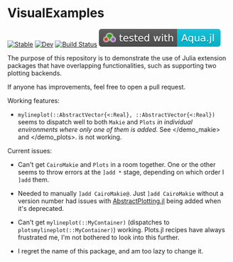 # VisualExamples

[![Stable](https://img.shields.io/badge/docs-stable-blue.svg)](https://kapple19.github.io/VisualExamples.jl/stable/)
[![Dev](https://img.shields.io/badge/docs-dev-blue.svg)](https://kapple19.github.io/VisualExamples.jl/dev/)
[![Build Status](https://github.com/kapple19/VisualExamples.jl/actions/workflows/CI.yml/badge.svg?branch=main)](https://github.com/kapple19/VisualExamples.jl/actions/workflows/CI.yml?query=branch%3Amain)
[![Aqua](https://raw.githubusercontent.com/JuliaTesting/Aqua.jl/master/badge.svg)](https://github.com/JuliaTesting/Aqua.jl)

The purpose of this repository is to demonstrate the use of Julia extension packages that have overlapping functionalities,
such as supporting two plotting backends.

If anyone has improvements, feel free to open a pull request.

Working features:

* `mylineplot(::AbstractVector{<:Real}, ::AbstractVector{<:Real})` seems to dispatch well to both `Makie` and `Plots` _in individual environments where only one of them is added_. See </demo_makie> and </demo_plots>. </demo> is not working.

Current issues:

* Can't get `CairoMakie` and `Plots` in a room together. One or the other seems to throw errors at the `]add *` stage, depending on which order I `]add` them.

* Needed to manually `]add CairoMakie@`. Just `]add CairoMakie` without a version number had issues with [AbstractPlotting.jl](https://github.com/JuliaPlots/AbstractPlotting.jl) being added when it's deprecated.

* Can't get `mylineplot(::MyContainer)` (dispatches to `plotsmylineplot(::MyContainer)`) working. Plots.jl recipes have always frustrated me, I'm not bothered to look into this further.

* I regret the name of this package, and am too lazy to change it.
